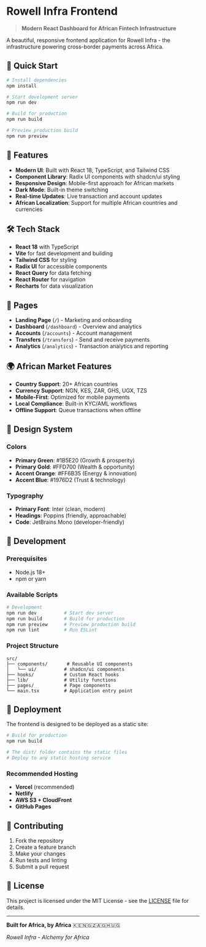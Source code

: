 # Rowell Infra Frontend

> **Modern React Dashboard for African Fintech Infrastructure**

A beautiful, responsive frontend application for Rowell Infra - the infrastructure powering cross-border payments across Africa.

## 🚀 Quick Start

```bash
# Install dependencies
npm install

# Start development server
npm run dev

# Build for production
npm run build

# Preview production build
npm run preview
```

## 🎨 Features

- **Modern UI**: Built with React 18, TypeScript, and Tailwind CSS
- **Component Library**: Radix UI components with shadcn/ui styling
- **Responsive Design**: Mobile-first approach for African markets
- **Dark Mode**: Built-in theme switching
- **Real-time Updates**: Live transaction and account updates
- **African Localization**: Support for multiple African countries and currencies

## 🛠️ Tech Stack

- **React 18** with TypeScript
- **Vite** for fast development and building
- **Tailwind CSS** for styling
- **Radix UI** for accessible components
- **React Query** for data fetching
- **React Router** for navigation
- **Recharts** for data visualization

## 📱 Pages

- **Landing Page** (`/`) - Marketing and onboarding
- **Dashboard** (`/dashboard`) - Overview and analytics
- **Accounts** (`/accounts`) - Account management
- **Transfers** (`/transfers`) - Send and receive payments
- **Analytics** (`/analytics`) - Transaction analytics and reporting

## 🌍 African Market Features

- **Country Support**: 20+ African countries
- **Currency Support**: NGN, KES, ZAR, GHS, UGX, TZS
- **Mobile-First**: Optimized for mobile payments
- **Local Compliance**: Built-in KYC/AML workflows
- **Offline Support**: Queue transactions when offline

## 🎨 Design System

### Colors
- **Primary Green**: #1B5E20 (Growth & prosperity)
- **Primary Gold**: #FFD700 (Wealth & opportunity)
- **Accent Orange**: #FF6B35 (Energy & innovation)
- **Accent Blue**: #1976D2 (Trust & technology)

### Typography
- **Primary Font**: Inter (clean, modern)
- **Headings**: Poppins (friendly, approachable)
- **Code**: JetBrains Mono (developer-friendly)

## 🔧 Development

### Prerequisites
- Node.js 18+
- npm or yarn

### Available Scripts

```bash
# Development
npm run dev          # Start dev server
npm run build        # Build for production
npm run preview      # Preview production build
npm run lint         # Run ESLint
```

### Project Structure

```
src/
├── components/       # Reusable UI components
│   └── ui/          # shadcn/ui components
├── hooks/           # Custom React hooks
├── lib/             # Utility functions
├── pages/           # Page components
└── main.tsx         # Application entry point
```

## 🚀 Deployment

The frontend is designed to be deployed as a static site:

```bash
# Build for production
npm run build

# The dist/ folder contains the static files
# Deploy to any static hosting service
```

### Recommended Hosting
- **Vercel** (recommended)
- **Netlify**
- **AWS S3 + CloudFront**
- **GitHub Pages**

## 🤝 Contributing

1. Fork the repository
2. Create a feature branch
3. Make your changes
4. Run tests and linting
5. Submit a pull request

## 📄 License

This project is licensed under the MIT License - see the [LICENSE](../../LICENSE) file for details.

---

**Built for Africa, by Africa** 🇰🇪🇳🇬🇿🇦🇬🇭🇺🇬

*Rowell Infra - Alchemy for Africa*